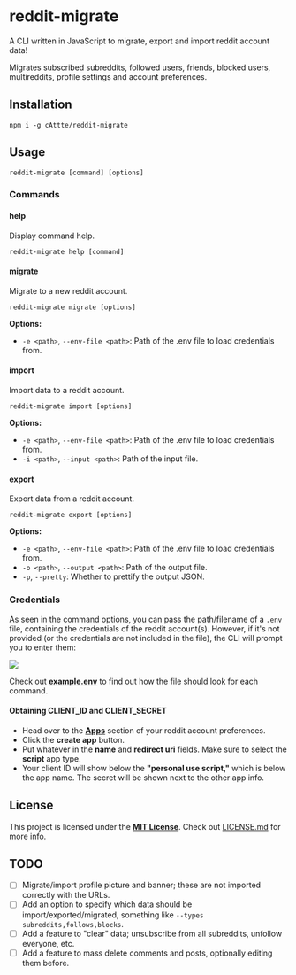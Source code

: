 # reddit-migrate
A CLI written in JavaScript to migrate, export and import reddit account data!

Migrates subscribed subreddits, followed users, friends, blocked users, multireddits, profile settings and account preferences.

## Installation
```
npm i -g cAttte/reddit-migrate
```

## Usage
```
reddit-migrate [command] [options]
```

### Commands

#### help
Display command help.
```
reddit-migrate help [command]
```

#### migrate
Migrate to a new reddit account.
```
reddit-migrate migrate [options]
```

**Options:**
- `-e <path>`, `--env-file <path>`: Path of the .env file to load credentials from.

#### import
Import data to a reddit account.
```
reddit-migrate import [options]
```

**Options:**
- `-e <path>`, `--env-file <path>`: Path of the .env file to load credentials from.
- `-i <path>`, `--input <path>`: Path of the input file.

#### export
Export data from a reddit account.
```
reddit-migrate export [options]
```

**Options:**
- `-e <path>`, `--env-file <path>`: Path of the .env file to load credentials from.
- `-o <path>`, `--output <path>`: Path of the output file.
- `-p`, `--pretty`: Whether to prettify the output JSON.

### Credentials
As seen in the command options, you can pass the path/filename of a `.env` file, containing the credentials of the reddit account(s). However, if it's not provided (or the credentials are not included in the file), the CLI will prompt you to enter them:

![](https://i.imgur.com/BxJ8yiL.png)

Check out [**example.env**](https://github.com/cAttte/reddit-migrate/blob/master/example.env) to find out how the file should look for each command.

#### Obtaining CLIENT_ID and CLIENT_SECRET
- Head over to the [**Apps**](https://www.reddit.com/prefs/apps) section of your reddit account preferences.
- Click the **create app** button.
- Put whatever in the **name** and **redirect uri** fields. Make sure to select the **script** app type.
- Your client ID will show below the **"personal use script,"** which is below the app name. The secret will be shown next to the other app info.

## License

This project is licensed under the [**MIT License**](https://en.wikipedia.org/wiki/MIT_License). Check out [LICENSE.md](https://github.com/cAttte/reddit-migrate/blob/master/LICENSE.md) for more info.

## TODO

- [ ] Migrate/import profile picture and banner; these are not imported correctly with the URLs.
- [ ] Add an option to specify which data should be import/exported/migrated, something like `--types subreddits,follows,blocks`.
- [ ] Add a feature to "clear" data; unsubscribe from all subreddits, unfollow everyone, etc.
- [ ] Add a feature to mass delete comments and posts, optionally editing them before.